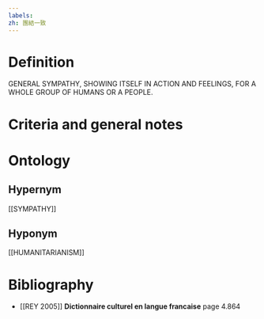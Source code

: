 ```yaml
---
labels: 
zh: 團結一致
---
```


# Definition
GENERAL SYMPATHY, SHOWING ITSELF IN ACTION AND FEELINGS, FOR A WHOLE GROUP OF HUMANS OR A PEOPLE.
# Criteria and general notes
# Ontology

## Hypernym
[[SYMPATHY]]
## Hyponym
[[HUMANITARIANISM]]
# Bibliography
- [[REY 2005]]
**Dictionnaire culturel en langue francaise** page 4.864
